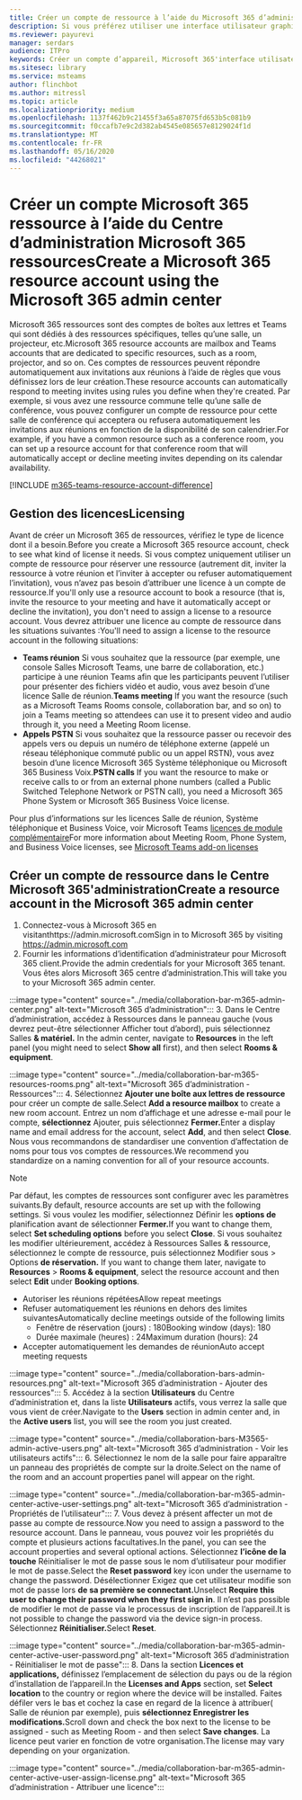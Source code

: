 ```yaml
---
title: Créer un compte de ressource à l’aide du Microsoft 365 d’administration
description: Si vous préférez utiliser une interface utilisateur graphique, vous pouvez créer un compte de ressource pour vos Salles Microsoft Teams et barres de collaboration pour Microsoft Teams à l’aide du Centre Microsoft 365'administration.
ms.reviewer: payurevi
manager: serdars
audience: ITPro
keywords: Créer un compte d’appareil, Microsoft 365'interface utilisateur, Microsoft 365 centre d’administration
ms.sitesec: library
ms.service: msteams
author: flinchbot
ms.author: mitressl
ms.topic: article
ms.localizationpriority: medium
ms.openlocfilehash: 1137f462b9c21455f3a65a87075fd653b5c081b9
ms.sourcegitcommit: f0ccafb7e9c2d382ab4545e085657e8129024f1d
ms.translationtype: MT
ms.contentlocale: fr-FR
ms.lasthandoff: 05/16/2020
ms.locfileid: "44268021"
---
```

# <a name="create-a-microsoft-365-resource-account-using-the-microsoft-365-admin-center"></a><span data-ttu-id="b28c9-104">Créer un compte Microsoft 365 ressource à l’aide du Centre d’administration Microsoft 365 ressources</span><span class="sxs-lookup"><span data-stu-id="b28c9-104">Create a Microsoft 365 resource account using the Microsoft 365 admin center</span></span>

<span data-ttu-id="b28c9-105">Microsoft 365 ressources sont des comptes de boîtes aux lettres et Teams qui sont dédiés à des ressources spécifiques, telles qu’une salle, un projecteur, etc.</span><span class="sxs-lookup"><span data-stu-id="b28c9-105">Microsoft 365 resource accounts are mailbox and Teams accounts that are dedicated to specific resources, such as a room, projector, and so on.</span></span> <span data-ttu-id="b28c9-106">Ces comptes de ressources peuvent répondre automatiquement aux invitations aux réunions à l’aide de règles que vous définissez lors de leur création.</span><span class="sxs-lookup"><span data-stu-id="b28c9-106">These resource accounts can automatically respond to meeting invites using rules you define when they're created.</span></span> <span data-ttu-id="b28c9-107">Par exemple, si vous avez une ressource commune telle qu’une salle de conférence, vous pouvez configurer un compte de ressource pour cette salle de conférence qui acceptera ou refusera automatiquement les invitations aux réunions en fonction de la disponibilité de son calendrier.</span><span class="sxs-lookup"><span data-stu-id="b28c9-107">For example, if you have a common resource such as a conference room, you can set up a resource account for that conference room that will automatically accept or decline meeting invites depending on its calendar availability.</span></span>

<!-- The steps in this article show you how to set up a resource account using the Microsoft 365 admin center. If you'd rather use PowerShell to create resource accounts, [Create a resource account using the PowerShell](resource-account-ps.md). -->

[!INCLUDE [m365-teams-resource-account-difference](../includes/m365-teams-resource-account-difference.md)]

## <a name="licensing"></a><span data-ttu-id="b28c9-108">Gestion des licences</span><span class="sxs-lookup"><span data-stu-id="b28c9-108">Licensing</span></span>

<span data-ttu-id="b28c9-109">Avant de créer un Microsoft 365 de ressources, vérifiez le type de licence dont il a besoin.</span><span class="sxs-lookup"><span data-stu-id="b28c9-109">Before you create a Microsoft 365 resource account, check to see what kind of license it needs.</span></span> <span data-ttu-id="b28c9-110">Si vous comptez uniquement utiliser un compte de ressource pour réserver une ressource (autrement dit, inviter la ressource à votre réunion et l’inviter à accepter ou refuser automatiquement l’invitation), vous n’avez pas besoin d’attribuer une licence à un compte de ressource.</span><span class="sxs-lookup"><span data-stu-id="b28c9-110">If you'll only use a resource account to book a resource (that is, invite the resource to your meeting and have it automatically accept or decline the invitation), you don't need to assign a license to a resource account.</span></span> <span data-ttu-id="b28c9-111">Vous devrez attribuer une licence au compte de ressource dans les situations suivantes :</span><span class="sxs-lookup"><span data-stu-id="b28c9-111">You'll need to assign a license to the resource account in the following situations:</span></span>

- <span data-ttu-id="b28c9-112">**Teams réunion** Si vous souhaitez que la ressource (par exemple, une console Salles Microsoft Teams, une barre de collaboration, etc.) participe à une réunion Teams afin que les participants peuvent l’utiliser pour présenter des fichiers vidéo et audio, vous avez besoin d’une licence Salle de réunion.</span><span class="sxs-lookup"><span data-stu-id="b28c9-112">**Teams meeting** If you want the resource (such as a Microsoft Teams Rooms console, collaboration bar, and so on) to join a Teams meeting so attendees can use it to present video and audio through it, you need a Meeting Room license.</span></span> 
- <span data-ttu-id="b28c9-113">**Appels PSTN** Si vous souhaitez que la ressource passer ou recevoir des appels vers ou depuis un numéro de téléphone externe (appelé un réseau téléphonique commuté public ou un appel RSTN), vous avez besoin d’une licence Microsoft 365 Système téléphonique ou Microsoft 365 Business Voix.</span><span class="sxs-lookup"><span data-stu-id="b28c9-113">**PSTN calls** If you want the resource to make or receive calls to or from an external phone numbers (called a Public Switched Telephone Network or PSTN call), you need a Microsoft 365 Phone System or Microsoft 365 Business Voice license.</span></span>

<span data-ttu-id="b28c9-114">Pour plus d’informations sur les licences Salle de réunion, Système téléphonique et Business Voice, voir Microsoft Teams [licences de module complémentaire](../teams-add-on-licensing/microsoft-teams-add-on-licensing.md)</span><span class="sxs-lookup"><span data-stu-id="b28c9-114">For more information about Meeting Room, Phone System, and Business Voice licenses, see [Microsoft Teams add-on licenses](../teams-add-on-licensing/microsoft-teams-add-on-licensing.md)</span></span>

## <a name="create-a-resource-account-in-the-microsoft-365-admin-center"></a><a href="" id="create-device-acct-m365-admin-ctr"></a><span data-ttu-id="b28c9-115">Créer un compte de ressource dans le Centre Microsoft 365'administration</span><span class="sxs-lookup"><span data-stu-id="b28c9-115">Create a resource account in the Microsoft 365 admin center</span></span>

1. <span data-ttu-id="b28c9-116">Connectez-vous à Microsoft 365 en visitanthttps://admin.microsoft.com</span><span class="sxs-lookup"><span data-stu-id="b28c9-116">Sign in to Microsoft 365 by visiting https://admin.microsoft.com</span></span>
2. <span data-ttu-id="b28c9-117">Fournir les informations d’identification d’administrateur pour Microsoft 365 client.</span><span class="sxs-lookup"><span data-stu-id="b28c9-117">Provide the admin credentials for your Microsoft 365 tenant.</span></span> <span data-ttu-id="b28c9-118">Vous êtes alors Microsoft 365 centre d’administration.</span><span class="sxs-lookup"><span data-stu-id="b28c9-118">This will take you to your Microsoft 365 admin center.</span></span>

:::image type="content" source="../media/collaboration-bar-m365-admin-center.png" alt-text="Microsoft 365 d’administration":::
3. <span data-ttu-id="b28c9-120">Dans le Centre d’administration, accédez à Ressources  dans le panneau gauche (vous devrez peut-être sélectionner Afficher tout d’abord), puis sélectionnez Salles **& matériel.** </span><span class="sxs-lookup"><span data-stu-id="b28c9-120">In the admin center, navigate to **Resources** in the left panel (you might need to select **Show all** first), and then select **Rooms & equipment**.</span></span>

:::image type="content" source="../media/collaboration-bar-m365-resources-rooms.png" alt-text="Microsoft 365 d’administration - Ressources":::
4. <span data-ttu-id="b28c9-122">Sélectionnez **Ajouter une boîte aux lettres de ressource** pour créer un compte de salle.</span><span class="sxs-lookup"><span data-stu-id="b28c9-122">Select **Add a resource mailbox** to create a new room account.</span></span> <span data-ttu-id="b28c9-123">Entrez un nom d’affichage et une adresse e-mail pour le compte, **sélectionnez** Ajouter, puis sélectionnez **Fermer.**</span><span class="sxs-lookup"><span data-stu-id="b28c9-123">Enter a display name and email address for the account, select **Add**, and then select **Close**.</span></span> <span data-ttu-id="b28c9-124">Nous vous recommandons de standardiser une convention d’affectation de noms pour tous vos comptes de ressources.</span><span class="sxs-lookup"><span data-stu-id="b28c9-124">We recommend you standardize on a naming convention for all of your resource accounts.</span></span>

> [!NOTE]
> <span data-ttu-id="b28c9-125">Par défaut, les comptes de ressources sont configurer avec les paramètres suivants.</span><span class="sxs-lookup"><span data-stu-id="b28c9-125">By default, resource accounts are set up with the following settings.</span></span> <span data-ttu-id="b28c9-126">Si vous voulez les modifier, sélectionnez Définir les **options de** planification avant de sélectionner **Fermer.**</span><span class="sxs-lookup"><span data-stu-id="b28c9-126">If you want to change them, select **Set scheduling options** before you select **Close**.</span></span> <span data-ttu-id="b28c9-127">Si vous souhaitez les modifier ultérieurement, accédez à Ressources Salles & ressource, sélectionnez le compte de ressource, puis sélectionnez Modifier sous  >  Options **de réservation.** </span><span class="sxs-lookup"><span data-stu-id="b28c9-127">If you want to change them later, navigate to **Resources** > **Rooms & equipment**, select the resource account and then select **Edit** under **Booking options**.</span></span>
>
> - <span data-ttu-id="b28c9-128">Autoriser les réunions répétées</span><span class="sxs-lookup"><span data-stu-id="b28c9-128">Allow repeat meetings</span></span>
> - <span data-ttu-id="b28c9-129">Refuser automatiquement les réunions en dehors des limites suivantes</span><span class="sxs-lookup"><span data-stu-id="b28c9-129">Automatically decline meetings outside of the following limits</span></span>
>   - <span data-ttu-id="b28c9-130">Fenêtre de réservation (jours) : 180</span><span class="sxs-lookup"><span data-stu-id="b28c9-130">Booking window (days): 180</span></span>
>   - <span data-ttu-id="b28c9-131">Durée maximale (heures) : 24</span><span class="sxs-lookup"><span data-stu-id="b28c9-131">Maximum duration (hours): 24</span></span>
> - <span data-ttu-id="b28c9-132">Accepter automatiquement les demandes de réunion</span><span class="sxs-lookup"><span data-stu-id="b28c9-132">Auto accept meeting requests</span></span>

:::image type="content" source="../media/collaboration-bars-admin-resources.png" alt-text="Microsoft 365 d’administration - Ajouter des ressources":::
5. <span data-ttu-id="b28c9-134">Accédez à la section **Utilisateurs** du Centre d’administration et, dans la liste **Utilisateurs** actifs, vous verrez la salle que vous vient de créer.</span><span class="sxs-lookup"><span data-stu-id="b28c9-134">Navigate to the **Users** section in admin center and, in the **Active users** list, you will see the room you just created.</span></span>

:::image type="content" source="../media/collaboration-bars-M3565-admin-active-users.png" alt-text="Microsoft 365 d’administration - Voir les utilisateurs actifs":::
6. <span data-ttu-id="b28c9-136">Sélectionnez le nom de la salle pour faire apparaître un panneau des propriétés de compte sur la droite.</span><span class="sxs-lookup"><span data-stu-id="b28c9-136">Select on the name of the room and an account properties panel will appear on the right.</span></span>

:::image type="content" source="../media/collaboration-bar-m365-admin-center-active-user-settings.png" alt-text="Microsoft 365 d’administration - Propriétés de l’utilisateur":::
7. <span data-ttu-id="b28c9-138">Vous devez à présent affecter un mot de passe au compte de ressource.</span><span class="sxs-lookup"><span data-stu-id="b28c9-138">Now you need to assign a password to the resource account.</span></span> <span data-ttu-id="b28c9-139">Dans le panneau, vous pouvez voir les propriétés du compte et plusieurs actions facultatives.</span><span class="sxs-lookup"><span data-stu-id="b28c9-139">In the panel, you can see the account properties and several optional actions.</span></span> <span data-ttu-id="b28c9-140">Sélectionnez **l’icône de la touche** Réinitialiser le mot de passe sous le nom d’utilisateur pour modifier le mot de passe.</span><span class="sxs-lookup"><span data-stu-id="b28c9-140">Select the **Reset password** key icon under the username to change the password.</span></span> <span data-ttu-id="b28c9-141">Désélectionner Exigez que cet utilisateur modifie son mot de passe lors **de sa première se connectant.**</span><span class="sxs-lookup"><span data-stu-id="b28c9-141">Unselect **Require this user to change their password when they first sign in**.</span></span> <span data-ttu-id="b28c9-142">Il n’est pas possible de modifier le mot de passe via le processus de inscription de l’appareil.</span><span class="sxs-lookup"><span data-stu-id="b28c9-142">It is not possible to change the password via the device sign-in process.</span></span> <span data-ttu-id="b28c9-143">Sélectionnez **Réinitialiser.**</span><span class="sxs-lookup"><span data-stu-id="b28c9-143">Select **Reset**.</span></span>

:::image type="content" source="../media/collaboration-bar-m365-admin-center-active-user-password.png" alt-text="Microsoft 365 d’administration - Réinitialiser le mot de passe":::
8. <span data-ttu-id="b28c9-145">Dans la section  **Licences et applications,** définissez l’emplacement de sélection du pays ou de la région d’installation de l’appareil.</span><span class="sxs-lookup"><span data-stu-id="b28c9-145">In the **Licenses and Apps** section, set **Select location** to the country or region where the device will be installed.</span></span> <span data-ttu-id="b28c9-146">Faites défiler vers le bas et cochez la case en regard de la licence à attribuer( Salle de réunion par exemple), puis **sélectionnez Enregistrer les modifications.**</span><span class="sxs-lookup"><span data-stu-id="b28c9-146">Scroll down and check the box next to the license to be assigned - such as Meeting Room - and then select **Save changes**.</span></span> <span data-ttu-id="b28c9-147">La licence peut varier en fonction de votre organisation.</span><span class="sxs-lookup"><span data-stu-id="b28c9-147">The license may vary depending on your organization.</span></span>

:::image type="content" source="../media/collaboration-bar-m365-admin-center-active-user-assign-license.png" alt-text="Microsoft 365 d’administration - Attribuer une licence":::

